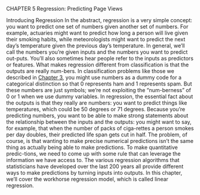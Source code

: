 ﻿CHAPTER 5
Regression: Predicting Page Views

Introducing Regression
In the abstract, regression is a very simple concept: you want to predict one set of
numbers given another set of numbers. For example, actuaries might want to predict
how long a person will live given their smoking habits, while meteorologists might want
to predict the next day’s temperature given the previous day’s temperature. In general,
we’ll call the numbers you’re given inputs and the numbers you want to predict out-puts. You’ll also sometimes hear people refer to the inputs as predictors or features.
What makes regression different from classification is that the outputs are really num-bers. In classification problems like those we described in [Chapter 3][1], you might use
numbers as a dummy code for a categorical distinction so that 0 represents ham and 1
represents spam. But these numbers are just symbols; we’re not exploiting the “num-berness” of 0 or 1 when we use dummy variables. In regression, the essential fact about
the outputs is that they really are numbers: you want to predict things like temperatures,
which could be 50 degrees or 71 degrees. Because you’re predicting numbers, you want
to be able to make strong statements about the relationship between the inputs and the
outputs: you might want to say, for example, that when the number of packs of ciga-rettes a person smokes per day doubles, their predicted life span gets cut in half.
The problem, of course, is that wanting to make precise numerical predictions isn’t the
same thing as actually being able to make predictions. To make quantitative predic-tions, we need to come up with some rule that can leverage the information we have
access to. The various regression algorithms that statisticians have developed over the
last 200 years all provide different ways to make predictions by turning inputs into
outputs. In this chapter, we’ll cover the workhorse regression model, which is called
linear regression.


[1]: ./3.1.md  "Chapter 3"